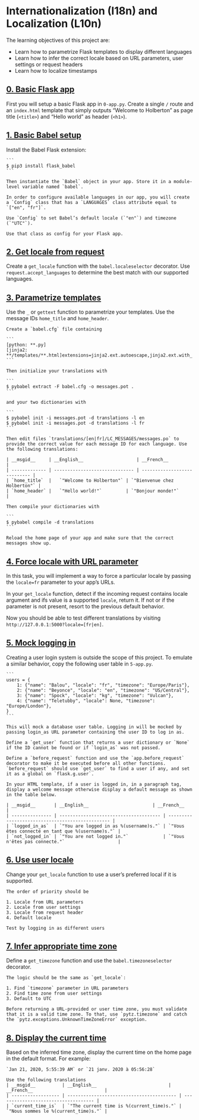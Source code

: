 # Internationalization (I18n) and Localization (L10n)
The learning objectives of this project are:
- Learn how to parametrize Flask templates to display different languages
- Learn how to infer the correct locale based on URL parameters, user settings or request headers
- Learn how to localize timestamps


## [0. Basic Flask app](./0-app.py)
First you will setup a basic Flask app in `0-app.py`. Create a single `/` route and an `index.html` template that simply outputs “Welcome to Holberton” as page title (`<title>`) and “Hello world” as header (`<h1>`).

## [1. Basic Babel setup](./1-app.py)
Install the Babel Flask extension:

	```
	$ pip3 install flask_babel
	```

	Then instantiate the `Babel` object in your app. Store it in a module-level variable named `babel`.

	In order to configure available languages in our app, you will create a `Config` class that has a `LANGUAGES` class attribute equal to `["en", "fr"]`.

	Use `Config` to set Babel’s default locale (`"en"`) and timezone (`"UTC"`).

	Use that class as config for your Flask app.

## [2. Get locale from request](./2-app.py)
Create a `get_locale` function with the `babel.localeselector` decorator. Use `request.accept_languages` to determine the best match with our supported languages.

## [3. Parametrize templates](./3-app.py)
Use the `_` or `gettext` function to parametrize your templates. Use the message IDs `home_title` and `home_header`.

	Create a `babel.cfg` file containing

	```
	[python: **.py]
	[jinja2: **/templates/**.html]extensions=jinja2.ext.autoescape,jinja2.ext.with_
	```

	Then initialize your translations with

	```
	$ pybabel extract -F babel.cfg -o messages.pot .
	```

	and your two dictionaries with

	```
	$ pybabel init -i messages.pot -d translations -l en
	$ pybabel init -i messages.pot -d translations -l fr
	```

	Then edit files `translations/[en|fr]/LC_MESSAGES/messages.po` to provide the correct value for each message ID for each language. Use the following translations:

	| __msgid__     | __English__ 	                 | __French__                   |
	| ------------- | ------------------------------ | ---------------------------- |
	| `home_title`  |	`"Welcome to Holberton"` | `"Bienvenue chez Holberton"` |
	| `home_header` |	`"Hello world!"`         | `"Bonjour monde!"`           |

	Then compile your dictionaries with

	```
	$ pybabel compile -d translations
	```

	Reload the home page of your app and make sure that the correct messages show up.

## [4. Force locale with URL parameter](./4-app.py)
In this task, you will implement a way to force a particular locale by passing the `locale=fr` parameter to your app’s URLs.

In your `get_locale` function, detect if the incoming request contains locale argument and ifs value is a supported `locale`, return it. If not or if the parameter is not present, resort to the previous default behavior.

Now you should be able to test different translations by visiting `http://127.0.0.1:5000?locale=[fr|en]`.

## [5. Mock logging in](./5-app.py)
Creating a user login system is outside the scope of this project. To emulate a similar behavior, copy the following user table in `5-app.py`.

	```
	users = {
		1: {"name": "Balou", "locale": "fr", "timezone": "Europe/Paris"},
		2: {"name": "Beyonce", "locale": "en", "timezone": "US/Central"},
		3: {"name": "Spock", "locale": "kg", "timezone": "Vulcan"},
		4: {"name": "Teletubby", "locale": None, "timezone": "Europe/London"},
	}
	```

	This will mock a database user table. Logging in will be mocked by passing login_as URL parameter containing the user ID to log in as.

	Define a `get_user` function that returns a user dictionary or `None` if the ID cannot be found or if `login_as` was not passed.

	Define a `before_request` function and use the `app.before_request` decorator to make it be executed before all other functions. `before_request` should use `get_user` to find a user if any, and set it as a global on `flask.g.user`.

	In your HTML template, if a user is logged in, in a paragraph tag, display a welcome message otherwise display a default message as shown in the table below.

	| __msgid__       | __English__ 	                   | __French__                                       |
	| --------------- | -------------------------------------- | ------------------------------------------------ |
	| `logged_in_as`  | `"You are logged in as %(username)s."` | `"Vous êtes connecté en tant que %(username)s."` |
	| `not_logged_in` | `"You are not logged in."`             | `"Vous n'êtes pas connecté."`                    |

## [6. Use user locale](./6-app.py)
Change your `get_locale` function to use a user’s preferred local if it is supported.

	The order of priority should be

	1. Locale from URL parameters
	2. Locale from user settings
	3. Locale from request header
	4. Default locale

	Test by logging in as different users

## [7. Infer appropriate time zone](./7-app.py)
Define a `get_timezone` function and use the `babel.timezoneselector` decorator.

	The logic should be the same as `get_locale`:

	1. Find `timezone` parameter in URL parameters
	2. Find time zone from user settings
	3. Default to UTC

	Before returning a URL-provided or user time zone, you must validate that it is a valid time zone. To that, use `pytz.timezone` and catch the `pytz.exceptions.UnknownTimeZoneError` exception.

## [8. Display the current time](./app.py)
Based on the inferred time zone, display the current time on the home page in the default format. For example:

	`Jan 21, 2020, 5:55:39 AM` or `21 janv. 2020 à 05:56:28`

	Use the following translations
	| __msgid__          | __English__ 	                         | __French__                           |
	| ------------------ | ----------------------------------------- | ------------------------------------ |
	| `current_time_is`  | `"The current time is %(current_time)s."` | `"Nous sommes le %(current_time)s."` |
